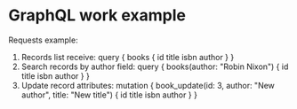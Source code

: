 # GraphQL work example

Requests example:

1. Records list receive:
   query {
     books {
       id
       title
       isbn
       author
     }
   }
2. Search records by author field:
   query {
     books(author: "Robin Nixon") {
       id
       title
       isbn
       author
     }
   }
3. Update record attributes:
   mutation {
     book_update(id: 3, author: "New author", title: "New title") {
       id
       title
       isbn
       author
     }
   }
